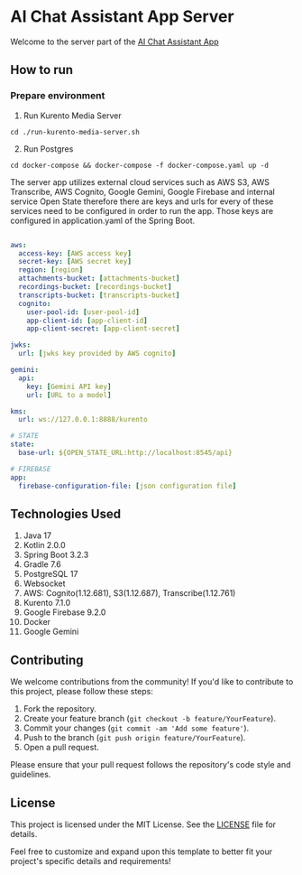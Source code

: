 # AI Chat Assistant App Server

Welcome to the server part of the [AI Chat Assistant App](https://github.com/OpenFuturePlatform/OpenAiX)

## How to run

### Prepare environment
1. Run Kurento Media Server
```shell
cd ./run-kurento-media-server.sh
```
2. Run Postgres
```shell
cd docker-compose && docker-compose -f docker-compose.yaml up -d
```
The server app utilizes external cloud services such as AWS S3, AWS Transcribe, AWS Cognito, Google Gemini, Google Firebase
and internal service Open State therefore there are keys and urls for every of these services need
to be configured in order to run the app.
Those keys are configured in application.yaml of the Spring Boot.
```yaml

aws:
  access-key: [AWS access key]
  secret-key: [AWS secret key]
  region: [region]
  attachments-bucket: [attachments-bucket]
  recordings-bucket: [recordings-bucket]
  transcripts-bucket: [transcripts-bucket]
  cognito:
    user-pool-id: [user-pool-id]
    app-client-id: [app-client-id]
    app-client-secret: [app-client-secret]

jwks:
  url: [jwks key provided by AWS cognito]

gemini:
  api:
    key: [Gemini API key]
    url: [URL to a model]

kms:
  url: ws://127.0.0.1:8888/kurento

# STATE
state:
  base-url: ${OPEN_STATE_URL:http://localhost:8545/api}

# FIREBASE
app:
  firebase-configuration-file: [json configuration file]
```

## Technologies Used

1. Java 17
2. Kotlin 2.0.0
3. Spring Boot 3.2.3
4. Gradle 7.6
5. PostgreSQL 17
6. Websocket
7. AWS: Cognito(1.12.681), S3(1.12.687), Transcribe(1.12.761)
8. Kurento 7.1.0
9. Google Firebase 9.2.0
10. Docker
11. Google Gemini


## Contributing

We welcome contributions from the community! If you'd like to contribute to this project, please follow these steps:

1. Fork the repository.
2. Create your feature branch (`git checkout -b feature/YourFeature`).
3. Commit your changes (`git commit -am 'Add some feature'`).
4. Push to the branch (`git push origin feature/YourFeature`).
5. Open a pull request.

Please ensure that your pull request follows the repository's code style and guidelines.

## License

This project is licensed under the MIT License. See the [LICENSE](LICENSE) file for details.


Feel free to customize and expand upon this template to better fit your project's specific details and requirements!
